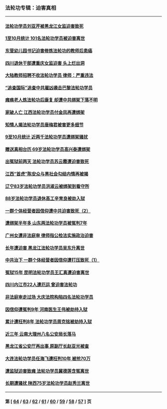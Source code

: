 ### 法轮功专辑：迫害真相
---
#### [法轮功学员刘亚芹被黑龙江女监迫害致死](../../pages/nf4379/n13370209.md?11130430) 
#### [1至10月统计 101名法轮功学员被迫害离世](../../pages/nf4379/n13369752.md?11130430) 
#### [东营幼儿园书记迫害修炼法轮功的教师后患癌](../../pages/nf4379/n13365505.md?11130430) 
#### [四川退休干部遭重庆女监迫害 头上烂出洞](../../pages/nf4379/n13367312.md?11130430) 
#### [大陆教师招聘不收法轮功学员 律师：严重违法](../../pages/nf4379/n13365839.md?11130430) 
#### [“追查国际”追查中共雇凶袭击巴黎法轮功学员](../../pages/nf4379/n13367855.md?11130430) 
#### [瘫痪老人炼法轮功后康复 却遭中共绑架下落不明](../../pages/nf4379/n13365406.md?11130430) 
#### [家破人亡 江西法轮功学员付金凤再遭绑架](../../pages/nf4379/n13364762.md?11130430) 
#### [知情人揭法轮功学员唐梅君被害更多细节](../../pages/nf4379/n13362725.md?11130430) 
#### [9至10月统计 近两千法轮功学员遭绑架骚扰](../../pages/nf4379/n13361681.md?11130430) 
#### [赠送真相台历 69岁法轮功学员高兴泰遭绑架](../../pages/nf4379/n13359869.md?11130430) 
#### [出冤狱前两天 法轮功学员苏云霞遭迫害致死](../../pages/nf4379/n13359313.md?11130430) 
#### [江西“首虎”陈安众与黑社会勾结内情再被揭](../../pages/nf4379/n13356633.md?11130430) 
#### [辽宁83岁法轮功学员洪淑云被绑架到看守所](../../pages/nf4379/n13355933.md?11130430) 
#### [88岁法轮功学员退休高工辛育良被劫入狱](../../pages/nf4379/n13352894.md?11130430) 
#### [一群个体经营者因信仰遭中共迫害致死（2）](../../pages/nf4379/n13351281.md?11130430) 
#### [遭绑架半年多 山东两法轮功学员被冤判7年](../../pages/nf4379/n13348475.md?11130430) 
#### [广州女遭非法庭审 律师指公检法实施政治迫害](../../pages/nf4379/n13348584.md?11130430) 
#### [长年遭迫害 黑龙江法轮功学员吴东升离世](../../pages/nf4379/n13347817.md?11130430) 
#### [中共治下 一群个体经营者因信仰遭打压致死（1）](../../pages/nf4379/n13343377.md?11130430) 
#### [冤狱15年 昆明法轮功学员王汇真遭迫害离世](../../pages/nf4379/n13345179.md?11130430) 
#### [四川内江市22人遭厄运 曾迫害法轮功](../../pages/nf4379/n13342909.md?11130430) 
#### [非法庭审走过场 大庆法院构陷四名法轮功学员](../../pages/nf4379/n13339286.md?11130430) 
#### [因信仰遭冤判9年 河南医生王伟被劫持入狱](../../pages/nf4379/n13338846.md?11130430) 
#### [累计遭枉判8年 法轮功学员周克铭被劫持入狱](../../pages/nf4379/n13336550.md?11130430) 
#### [近三年 云南大理州八名公安局长落马](../../pages/nf4379/n13335909.md?11130430) 
#### [黑龙江省公安厅再出事 原副厅长赵亚光被查](../../pages/nf4379/n13336443.md?11130430) 
#### [大连法轮功学员任海飞遭枉判10年 被抢70万](../../pages/nf4379/n13333905.md?11130430) 
#### [遭监狱迫害致瘫 法轮功学员冀德莲含冤离世](../../pages/nf4379/n13333238.md?11130430) 
#### [长期遭骚扰 陕西75岁法轮功学员赵秀兰离世](../../pages/nf4379/n13330763.md?11130430) 

---
#### 第 [ [64](./64.md?11130430) / [63](./63.md?11130430) / [62](./62.md?11130430) / [61](./61.md?11130430) / [60](./60.md?11130430) / [59](./59.md?11130430) / [58](./58.md?11130430) / [57](./57.md?11130430) ] 页
